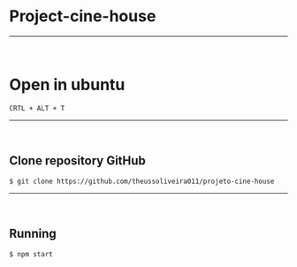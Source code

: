 # Project-cine-house
<hr>
<br>

# Open in ubuntu
```shell
CRTL + ALT + T
```
<hr>
<br>

## Clone repository GitHub 
```shell
$ git clone https://github.com/theussoliveira011/projeto-cine-house
```
<hr>
<br>

## Running
```shell
$ npm start
```
